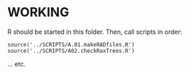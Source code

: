 # WORKING
R should be started in this folder. Then, call scripts in order:

`source('../SCRIPTS/A.01.makeRADfiles.R')`  
`source('../SCRIPTS/A02.checkRaxTrees.R')`

... etc.

